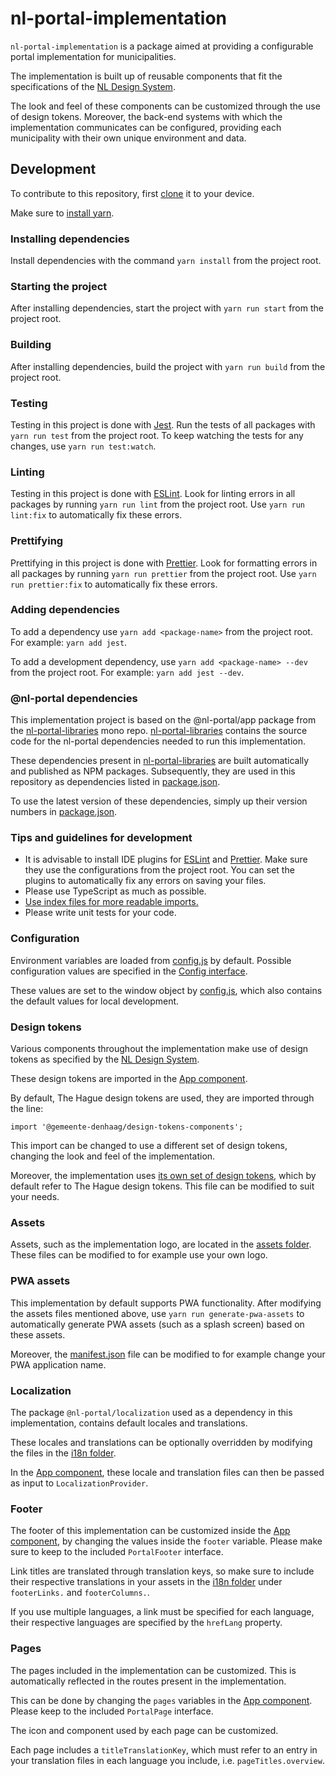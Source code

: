 # nl-portal-implementation

`nl-portal-implementation` is a package aimed at providing a configurable portal
implementation for municipalities.

The implementation is built up of reusable components that fit the specifications
of the [NL Design System](https://designsystem.gebruikercentraal.nl/).

The look and feel of these components can be customized through the use of design tokens. Moreover,
the back-end systems with which the implementation communicates can be configured, providing each
municipality with their own unique environment and data.

## Development

To contribute to this repository, first [clone](https://git-scm.com/docs/git-clone) it to your
device.

Make sure to [install yarn](https://yarnpkg.com/getting-started/install).

### Installing dependencies

Install dependencies with the command `yarn install` from the project root.

### Starting the project

After installing dependencies, start the project with `yarn run start` from the project root.

### Building

After installing dependencies, build the project with `yarn run build` from the project root.

### Testing

Testing in this project is done with [Jest](https://jestjs.io/). Run the tests of all packages with
`yarn run test` from the project root. To keep watching the tests for any changes, use
`yarn run test:watch`.

### Linting

Testing in this project is done with [ESLint](https://eslint.org/). Look for linting errors in all
packages by running `yarn run lint` from the project root. Use `yarn run lint:fix` to automatically
fix these errors.

### Prettifying

Prettifying in this project is done with [Prettier](https://prettier.io/). Look for formatting
errors in all packages by running `yarn run prettier` from the project root. Use
`yarn run prettier:fix` to automatically fix these errors.

### Adding dependencies

To add a dependency use `yarn add <package-name>` from the project root. For example: `yarn add jest`.

To add a development dependency, use `yarn add <package-name> --dev` from the project root. For example: `yarn add jest --dev`.

### @nl-portal dependencies

This implementation project is based on the @nl-portal/app package from the [nl-portal-libraries](https://github.com/Gemeente-DenHaag/nl-portal-libraries) mono repo. [nl-portal-libraries](https://github.com/Gemeente-DenHaag/nl-portal-libraries) contains the source code for the nl-portal dependencies needed to run this implementation.

These dependencies present in [nl-portal-libraries](https://github.com/Gemeente-DenHaag/nl-portal-libraries) are built automatically and published as NPM packages. Subsequently, they are used in this repository as dependencies listed in [package.json](./package.json).

To use the latest version of these dependencies, simply up their version numbers in [package.json](./package.json).

### Tips and guidelines for development

- It is advisable to install IDE plugins for [ESLint](https://eslint.org/) and
  [Prettier](https://prettier.io/). Make sure they use the configurations from the project root. You
  can set the plugins to automatically fix any errors on saving your files.
- Please use TypeScript as much as possible.
- [Use index files for more readable imports.](https://www.bettercoder.io/best-practices/69/use-indexts-to-simplify-imports)
- Please write unit tests for your code.


### Configuration

Environment variables are loaded from [config.js](./public/config.js) by
default. Possible configuration values are specified in the
[Config interface](./src/interfaces/config.ts).

These values are set to the window object by [config.js](./packages/app/public/config.js), which
also contains the default values for local development.

### Design tokens

Various components throughout the implementation make use of design tokens as specified by the [NL Design System](https://designsystem.gebruikercentraal.nl/).

These design tokens are imported in the [App component](./src/components/app/app.tsx).

By default, The Hague design tokens are used, they are imported through the line:

`import '@gemeente-denhaag/design-tokens-components';`

This import can be changed to use a different set of design tokens, changing the look and feel of the implementation.

Moreover, the implementation uses [its own set of design tokens](./src/styles/nl-portal-design-tokens.css), which by default refer to The Hague design tokens. This file can be modified to suit your needs.

### Assets

Assets, such as the implementation logo, are located in the [assets folder](./src/assets). These files can be modified to for example use your own logo.

### PWA assets

This implementation by default supports PWA functionality. After modifying the assets files mentioned above, use `yarn run generate-pwa-assets` to automatically generate PWA assets (such as a splash screen) based on these assets.

Moreover, the [manifest.json](./public/manifest.json) file can be modified to for example change your PWA application name.

### Localization

The package `@nl-portal/localization` used as a dependency in this implementation, contains default locales and translations.

These locales and translations can be optionally overridden by modifying the files in the [i18n folder](./src/i18n).

In the [App component](./src/components/app/app.tsx), these locale and translation files can then be passed as input to `LocalizationProvider`.

### Footer

The footer of this implementation can be customized inside the [App component](./src/components/app/app.tsx), by changing the values inside the `footer` variable. Please make sure to keep to the included `PortalFooter` interface.

Link titles are translated through translation keys, so make sure to include their respective translations in your assets in the [i18n folder](./src/i18n) under `footerLinks.` and `footerColumns.`.

If you use multiple languages, a link must be specified for each language, their respective languages are specified by the `hrefLang` property.

### Pages

The pages included in the implementation can be customized. This is automatically reflected in the routes present in the implementation.

This can be done by changing the `pages` variables in the [App component](./src/components/app/app.tsx). Please keep to the included `PortalPage` interface.

The icon and component used by each page can be customized.

Each page includes a `titleTranslationKey`, which must refer to an entry in your translation files in each language you include, i.e. `pageTitles.overview`.
